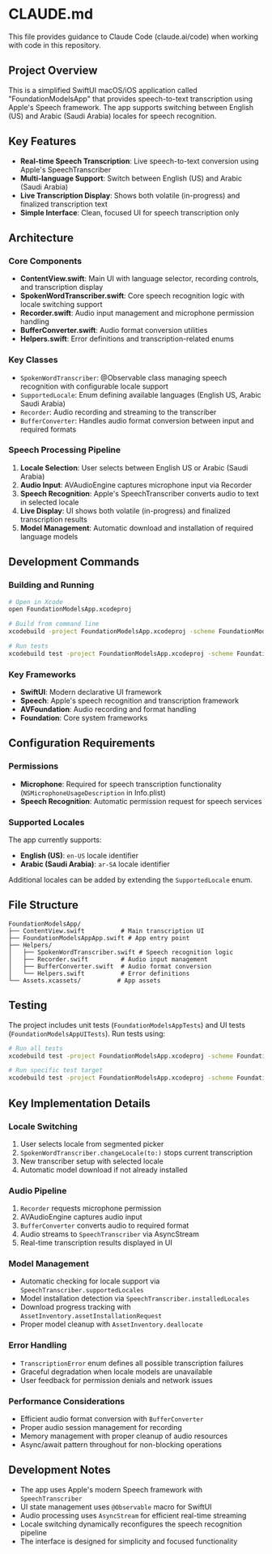 # CLAUDE.md

This file provides guidance to Claude Code (claude.ai/code) when working with code in this repository.

## Project Overview

This is a simplified SwiftUI macOS/iOS application called "FoundationModelsApp" that provides speech-to-text transcription using Apple's Speech framework. The app supports switching between English (US) and Arabic (Saudi Arabia) locales for speech recognition.

## Key Features

- **Real-time Speech Transcription**: Live speech-to-text conversion using Apple's SpeechTranscriber
- **Multi-language Support**: Switch between English (US) and Arabic (Saudi Arabia)
- **Live Transcription Display**: Shows both volatile (in-progress) and finalized transcription text
- **Simple Interface**: Clean, focused UI for speech transcription only

## Architecture

### Core Components

- **ContentView.swift**: Main UI with language selector, recording controls, and transcription display
- **SpokenWordTranscriber.swift**: Core speech recognition logic with locale switching support
- **Recorder.swift**: Audio input management and microphone permission handling
- **BufferConverter.swift**: Audio format conversion utilities
- **Helpers.swift**: Error definitions and transcription-related enums

### Key Classes

- `SpokenWordTranscriber`: @Observable class managing speech recognition with configurable locale support
- `SupportedLocale`: Enum defining available languages (English US, Arabic Saudi Arabia)
- `Recorder`: Audio recording and streaming to the transcriber
- `BufferConverter`: Handles audio format conversion between input and required formats

### Speech Processing Pipeline

1. **Locale Selection**: User selects between English US or Arabic (Saudi Arabia)
2. **Audio Input**: AVAudioEngine captures microphone input via Recorder
3. **Speech Recognition**: Apple's SpeechTranscriber converts audio to text in selected locale
4. **Live Display**: UI shows both volatile (in-progress) and finalized transcription results
5. **Model Management**: Automatic download and installation of required language models

## Development Commands

### Building and Running

```bash
# Open in Xcode
open FoundationModelsApp.xcodeproj

# Build from command line
xcodebuild -project FoundationModelsApp.xcodeproj -scheme FoundationModelsApp -configuration Debug

# Run tests
xcodebuild test -project FoundationModelsApp.xcodeproj -scheme FoundationModelsApp -destination 'platform=macOS'
```

### Key Frameworks

- **SwiftUI**: Modern declarative UI framework
- **Speech**: Apple's speech recognition and transcription framework
- **AVFoundation**: Audio recording and format handling
- **Foundation**: Core system frameworks

## Configuration Requirements

### Permissions

- **Microphone**: Required for speech transcription functionality (`NSMicrophoneUsageDescription` in Info.plist)
- **Speech Recognition**: Automatic permission request for speech services

### Supported Locales

The app currently supports:
- **English (US)**: `en-US` locale identifier
- **Arabic (Saudi Arabia)**: `ar-SA` locale identifier

Additional locales can be added by extending the `SupportedLocale` enum.

## File Structure

```
FoundationModelsApp/
├── ContentView.swift          # Main transcription UI
├── FoundationModelsAppApp.swift # App entry point
├── Helpers/
│   ├── SpokenWordTranscriber.swift # Speech recognition logic
│   ├── Recorder.swift         # Audio input management
│   ├── BufferConverter.swift  # Audio format conversion
│   └── Helpers.swift          # Error definitions
└── Assets.xcassets/          # App assets
```

## Testing

The project includes unit tests (`FoundationModelsAppTests`) and UI tests (`FoundationModelsAppUITests`). Run tests using:

```bash
# Run all tests
xcodebuild test -project FoundationModelsApp.xcodeproj -scheme FoundationModelsApp

# Run specific test target
xcodebuild test -project FoundationModelsApp.xcodeproj -scheme FoundationModelsApp -only-testing:FoundationModelsAppTests
```

## Key Implementation Details

### Locale Switching

1. User selects locale from segmented picker
2. `SpokenWordTranscriber.changeLocale(to:)` stops current transcription
3. New transcriber setup with selected locale
4. Automatic model download if not already installed

### Audio Pipeline

1. `Recorder` requests microphone permission
2. AVAudioEngine captures audio input
3. `BufferConverter` converts audio to required format
4. Audio streams to `SpeechTranscriber` via AsyncStream
5. Real-time transcription results displayed in UI

### Model Management

- Automatic checking for locale support via `SpeechTranscriber.supportedLocales`
- Model installation detection via `SpeechTranscriber.installedLocales`
- Download progress tracking with `AssetInventory.assetInstallationRequest`
- Proper model cleanup with `AssetInventory.deallocate`

### Error Handling

- `TranscriptionError` enum defines all possible transcription failures
- Graceful degradation when locale models are unavailable
- User feedback for permission denials and network issues

### Performance Considerations

- Efficient audio format conversion with `BufferConverter`
- Proper audio session management for recording
- Memory management with proper cleanup of audio resources
- Async/await pattern throughout for non-blocking operations

## Development Notes

- The app uses Apple's modern Speech framework with `SpeechTranscriber`
- UI state management uses `@Observable` macro for SwiftUI
- Audio processing uses `AsyncStream` for efficient real-time streaming
- Locale switching dynamically reconfigures the speech recognition pipeline
- The interface is designed for simplicity and focused functionality